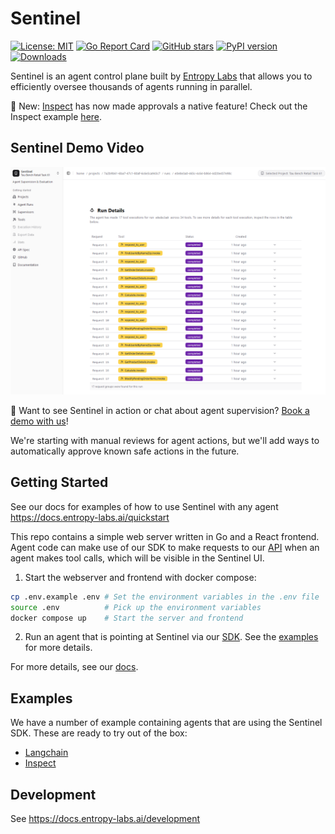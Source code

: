 # Sentinel 

[![License: MIT](https://img.shields.io/badge/License-MIT-yellow.svg)](https://opensource.org/licenses/MIT)
[![Go Report Card](https://goreportcard.com/badge/github.com/EntropyLabsAI/sentinel/server)](https://goreportcard.com/report/github.com/EntropyLabsAI/sentinel/server)
[![GitHub stars](https://img.shields.io/github/stars/EntropyLabsAI/sentinel?style=social)](https://github.com/EntropyLabsAI/sentinel/stargazers)
[![PyPI version](https://badge.fury.io/py/entropy-labs.svg)](https://badge.fury.io/py/entropy-labs)
[![Downloads](https://pepy.tech/badge/entropy-labs)](https://pepy.tech/project/entropy-labs)

Sentinel is an agent control plane built by [Entropy Labs](http://entropy-labs.ai/) that allows you to efficiently oversee thousands of agents running in parallel.

🎉 New: [Inspect](https://inspect.ai-safety-institute.org.uk/) has now made approvals a native feature! Check out the Inspect example [here](examples/inspect_example/README.md).

## Sentinel Demo Video
[![Sentinel Demo Video](thumb.png)](https://www.youtube.com/watch?v=pOfnYkdLk18)

🚀 Want to see Sentinel in action or chat about agent supervision? [Book a demo with us](https://calendly.com/david-mlcoch-entropy-labs/entropy-labs-demo)!

We're starting with manual reviews for agent actions, but we'll add ways to automatically approve known safe actions in the future.

## Getting Started

See our docs for examples of how to use Sentinel with any agent https://docs.entropy-labs.ai/quickstart

This repo contains a simple web server written in Go and a React frontend. Agent code can make use of our SDK to make requests to our [API](https://docs.entropy-labs.ai/api-reference/project/get-all-projects) when an agent makes tool calls, which will be visible in the Sentinel UI. 

1. Start the webserver and frontend with docker compose:
```bash
cp .env.example .env # Set the environment variables in the .env file
source .env          # Pick up the environment variables
docker compose up    # Start the server and frontend
```

2. Run an agent that is pointing at Sentinel via our [SDK](/entropy_labs/README.md). See the [examples](/examples) for more details.

For more details, see our [docs](https://docs.entropy-labs.ai/introduction).

## Examples
We have a number of example containing agents that are using the Sentinel SDK. These are ready to try out of the box:
- [Langchain](https://docs.entropy-labs.ai/langchain)
- [Inspect](https://docs.entropy-labs.ai/inspect)

## Development

See https://docs.entropy-labs.ai/development
